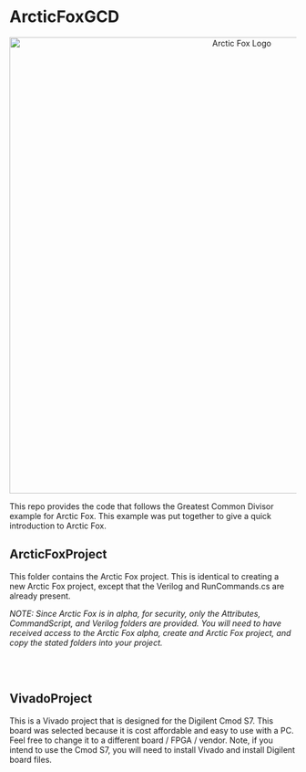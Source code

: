 # ArcticFoxGCD

<p align="center">
    <img src="https://icii.io/wp-content/uploads/2022/09/New-Arctic-Fox-Logo.Blue_.For-Animation.WithBehindForGaps-1.svg" alt="Arctic Fox Logo" style="width:800px"/>
</p>
This repo provides the code that follows the Greatest Common Divisor example for Arctic Fox. This example was put together to give a quick introduction to Arctic Fox. 

## ArcticFoxProject
This folder contains the Arctic Fox project. This is identical to creating a new Arctic Fox project, except that the Verilog and RunCommands.cs are already present.

*NOTE: Since Arctic Fox is in alpha, for security, only the Attributes, CommandScript, and Verilog folders are provided. You will need to have received access to the Arctic Fox alpha, create and Arctic Fox project, and copy the stated folders into your project.*

<br>
<br>

## VivadoProject
This is a Vivado project that is designed for the <a src="https://digilent.com/shop/cmod-s7-breadboardable-spartan-7-fpga-module/">Digilent Cmod S7</a>. This board was selected because it is cost affordable and easy to use with a PC. Feel free to change it to a different board / FPGA / vendor. Note, if you intend to use the Cmod S7, you will need to install Vivado and install Digilent board files. 